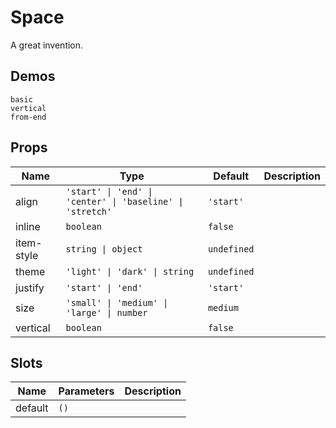 # Space
A great invention.
## Demos
```demo
basic
vertical
from-end
```
## Props
|Name|Type|Default|Description|
|-|-|-|-|
|align|`'start' \| 'end' \| 'center' \| 'baseline' \| 'stretch'`|`'start'`||
|inline|`boolean`|`false`||
|item-style|`string \| object`|`undefined`||
|theme|`'light' \| 'dark' \| string`|`undefined`||
|justify|`'start' \| 'end'`|`'start'`||
|size|`'small' \| 'medium' \| 'large' \| number`|`medium`||
|vertical|`boolean`|`false`||

## Slots
|Name|Parameters|Description|
|-|-|-|
|default|`()`||